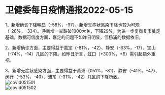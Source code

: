 # 卫健委每日疫情通报2022-05-15

1、新增确诊下降明显（-58%，-97）、新增无症状感染下降也较为可观（-28%，-334）。净新增一举跌破1000大关，下降29%，为进一步复商复市奠定基础。数据可信度方面，嘉定的问题不如昨日明显，但杨浦的数据依旧。

2、新增确诊方面，主要得益于嘉定（-81%，-42）、静安（-63%，-17）、宝山（-74%，-14）几区的下降。如昨日所言，虹口（+300%，+9）需引起额外重视。

3、新增无症状感染方面，主要得益于黄浦（051%，-81）、静安（-41%，-47）、闵行（-53%，-40）、浦东（-31%，-42）几区的下降所致。  
<img decoding="async" src="https://i0.wp.com/s2.loli.net/2022/05/16/5wYlHPgS1DGtAWh.jpg?w=640&#038;ssl=1" alt="covid051501" data-recalc-dims="1" />  
<img decoding="async" src="https://i0.wp.com/s2.loli.net/2022/05/16/fjctU1eiDzAXOhQ.jpg?w=640&#038;ssl=1" alt="covid051502" data-recalc-dims="1" />
